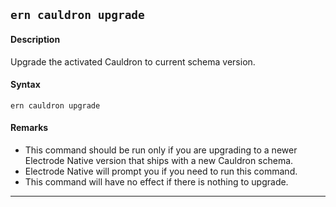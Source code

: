 ## `ern cauldron upgrade`

#### Description

Upgrade the activated Cauldron to current schema version.

#### Syntax

`ern cauldron upgrade` 

#### Remarks

* This command should be run only if you are upgrading to a newer Electrode Native version that ships with a new Cauldron schema.
* Electrode Native will prompt you if you need to run this command.
* This command will have no effect if there is nothing to upgrade.
_________
[ern create-container]: ../create-container.md